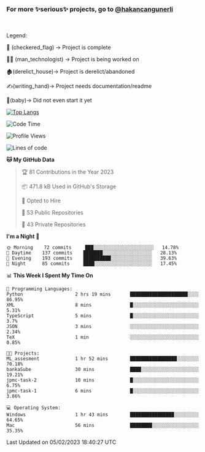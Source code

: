 ### For more ✨serious✨ projects, go to [@hakancangunerli](https://github.com/hakancangunerli)

<br>
<br>
Legend:

🏁 (checkered_flag) -> Project is complete

👨‍💻 (man_technologist)   -> Project is being worked on

🏚️(derelict_house)-> Project is derelict/abandoned

✍️(writing_hand)-> Project needs documentation/readme

👶(baby)-> Did not even start it yet

[![Top Langs](https://github-readme-stats.vercel.app/api/top-langs/?username=johngunerli&layout=compact&hide=tex,html,shell,assembly,C&langs_count=6&exclude_repo=2015-csharp)](https://github.com/anuraghazra/github-readme-stats)


<!--START_SECTION:waka-->
![Code Time](http://img.shields.io/badge/Code%20Time-384%20hrs%2012%20mins-blue)

![Profile Views](http://img.shields.io/badge/Profile%20Views-0-blue)

![Lines of code](https://img.shields.io/badge/From%20Hello%20World%20I%27ve%20Written--9%20Thousand%20lines%20of%20code-blue)

**🐱 My GitHub Data** 

> 🏆 81 Contributions in the Year 2023
 > 
> 📦 471.8 kB Used in GitHub's Storage 
 > 
> 💼 Opted to Hire
 > 
> 📜 53 Public Repositories 
 > 
> 🔑 43 Private Repositories  
 > 
**I'm a Night 🦉** 

```text
🌞 Morning    72 commits     ███░░░░░░░░░░░░░░░░░░░░░░   14.78% 
🌆 Daytime    137 commits    ███████░░░░░░░░░░░░░░░░░░   28.13% 
🌃 Evening    193 commits    ██████████░░░░░░░░░░░░░░░   39.63% 
🌙 Night      85 commits     ████░░░░░░░░░░░░░░░░░░░░░   17.45%

```


📊 **This Week I Spent My Time On** 

```text
💬 Programming Languages: 
Python                   2 hrs 19 mins       █████████████████████░░░░   86.95% 
XML                      8 mins              █░░░░░░░░░░░░░░░░░░░░░░░░   5.31% 
TypeScript               5 mins              █░░░░░░░░░░░░░░░░░░░░░░░░   3.7% 
JSON                     3 mins              ░░░░░░░░░░░░░░░░░░░░░░░░░   2.34% 
TeX                      1 min               ░░░░░░░░░░░░░░░░░░░░░░░░░   0.85%

🐱‍💻 Projects: 
ML_assesment             1 hr 52 mins        █████████████████░░░░░░░░   70.18% 
bankaSube                30 mins             ████░░░░░░░░░░░░░░░░░░░░░   19.21% 
jpmc-task-2              10 mins             █░░░░░░░░░░░░░░░░░░░░░░░░   6.75% 
jpmc-task-1              6 mins              █░░░░░░░░░░░░░░░░░░░░░░░░   3.86%

💻 Operating System: 
Windows                  1 hr 43 mins        ████████████████░░░░░░░░░   64.65% 
Mac                      56 mins             ████████░░░░░░░░░░░░░░░░░   35.35%

```


 Last Updated on 05/02/2023 18:40:27 UTC
<!--END_SECTION:waka-->


